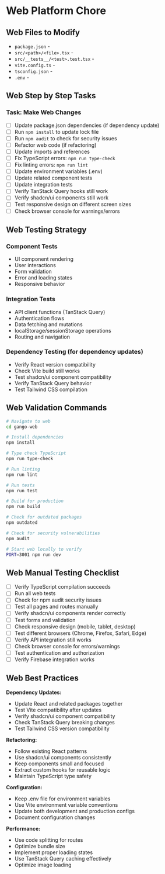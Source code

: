 # Web Platform Chore

## Web Files to Modify

- `package.json` - <Why this file needs modification>
- `src/<path>/<file>.tsx` - <Why this file needs modification>
- `src/__tests__/<test>.test.tsx` - <Test updates needed>
- `vite.config.ts` - <Build configuration changes>
- `tsconfig.json` - <TypeScript configuration changes>
- `.env` - <Environment variable changes>

## Web Step by Step Tasks

### Task: Make Web Changes
- [ ] Update package.json dependencies (if dependency update)
- [ ] Run `npm install` to update lock file
- [ ] Run `npm audit` to check for security issues
- [ ] Refactor web code (if refactoring)
- [ ] Update imports and references
- [ ] Fix TypeScript errors: `npm run type-check`
- [ ] Fix linting errors: `npm run lint`
- [ ] Update environment variables (.env)
- [ ] Update related component tests
- [ ] Update integration tests
- [ ] Verify TanStack Query hooks still work
- [ ] Verify shadcn/ui components still work
- [ ] Test responsive design on different screen sizes
- [ ] Check browser console for warnings/errors

## Web Testing Strategy

### Component Tests
- UI component rendering
- User interactions
- Form validation
- Error and loading states
- Responsive behavior

### Integration Tests
- API client functions (TanStack Query)
- Authentication flows
- Data fetching and mutations
- localStorage/sessionStorage operations
- Routing and navigation

### Dependency Testing (for dependency updates)
- Verify React version compatibility
- Check Vite build still works
- Test shadcn/ui component compatibility
- Verify TanStack Query behavior
- Test Tailwind CSS compilation

## Web Validation Commands

```bash
# Navigate to web
cd gango-web

# Install dependencies
npm install

# Type check TypeScript
npm run type-check

# Run linting
npm run lint

# Run tests
npm run test

# Build for production
npm run build

# Check for outdated packages
npm outdated

# Check for security vulnerabilities
npm audit

# Start web locally to verify
PORT=3001 npm run dev
```

## Web Manual Testing Checklist
- [ ] Verify TypeScript compilation succeeds
- [ ] Run all web tests
- [ ] Check for npm audit security issues
- [ ] Test all pages and routes manually
- [ ] Verify shadcn/ui components render correctly
- [ ] Test forms and validation
- [ ] Check responsive design (mobile, tablet, desktop)
- [ ] Test different browsers (Chrome, Firefox, Safari, Edge)
- [ ] Verify API integration still works
- [ ] Check browser console for errors/warnings
- [ ] Test authentication and authorization
- [ ] Verify Firebase integration works

## Web Best Practices

**Dependency Updates:**
- Update React and related packages together
- Test Vite compatibility after updates
- Verify shadcn/ui component compatibility
- Check TanStack Query breaking changes
- Test Tailwind CSS version compatibility

**Refactoring:**
- Follow existing React patterns
- Use shadcn/ui components consistently
- Keep components small and focused
- Extract custom hooks for reusable logic
- Maintain TypeScript type safety

**Configuration:**
- Keep .env file for environment variables
- Use Vite environment variable conventions
- Update both development and production configs
- Document configuration changes

**Performance:**
- Use code splitting for routes
- Optimize bundle size
- Implement proper loading states
- Use TanStack Query caching effectively
- Optimize image loading
